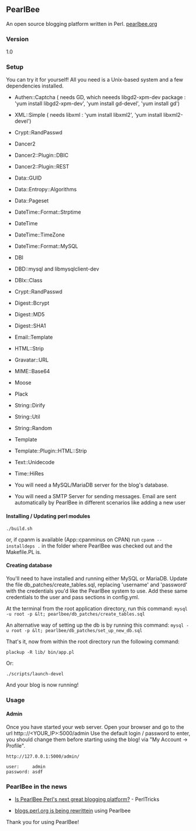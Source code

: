 ## PearlBee
An open source blogging platform written in Perl. [pearlbee.org](http://pearlbee.org/)
### Version
1.0

### Setup
You can try it for yourself! All you need is a Unix-based system and a few dependencies installed.

- Authen::Captcha ( needs GD, which neeeds libgd2-xpm-dev package : 'yum install libgd2-xpm-dev', 'yum install gd-devel', 'yum install gd')
- XML::Simple ( needs libxml : 'yum install libxml2', 'yum install libxml2-devel')
- Crypt::RandPasswd
- Dancer2
- Dancer2::Plugin::DBIC
- Dancer2::Plugin::REST
- Data::GUID
- Data::Entropy::Algorithms
- Data::Pageset
- DateTime::Format::Strptime
- DateTime
- DateTime::TimeZone
- DateTime::Format::MySQL
- DBI
- DBD::mysql and libmysqlclient-dev
- DBIx::Class
- Crypt::RandPasswd
- Digest::Bcrypt
- Digest::MD5
- Digest::SHA1
- Email::Template
- HTML::Strip
- Gravatar::URL
- MIME::Base64
- Moose
- Plack
- String::Dirify
- String::Util
- String::Random
- Template
- Template::Plugin::HTML::Strip
- Text::Unidecode
- Time::HiRes

- You will need a MySQL/MariaDB server for the blog's database.
- You will need a SMTP Server for sending messages. Email are sent automatically by PearlBee in different scenarios like adding a new user

#### Installing / Updating perl modules
`./build.sh`

or, if cpanm is available (App::cpanminus on CPAN)
run 
`cpanm --installdeps .`
in the folder where PearlBee was checked out and the Makefile.PL is.


#### Creating database
You'll need to have installed and running either MySQL or MariaDB. Update the file db_patches/create_tables.sql, replacing 'username' and 'password' with the credentials you'd like the PearlBee system to use. Add these same credentials to the user and pass sections in config.yml.

At the terminal from the root application directory, run this command:
`mysql -u root -p &lt; pearlbee/db_patches/create_tables.sql`

An alternative way of setting up the db is by running this command:
`mysql -u root -p &lt; pearlbee/db_patches/set_up_new_db.sql`


That's it, now from within the root directory run the following command:

`plackup -R lib/ bin/app.pl`

Or:

`./scripts/launch-devel`

And your blog is now running!

### Usage

#### Admin
Once you have started your web server.
Open your browser and go to the url http:://<YOUR_IP>:5000/admin
Use the default login / password to enter, you should change them before starting using the blog!
via "My Account -> Profile".

```
http://127.0.0.1:5000/admin/

user:     admin
password: asdf
```

### PearlBee in the news
- [Is PearlBee Perl's next great blogging platform?](http://perltricks.com/article/69/2014/2/17/Is-PearlBee-Perl-s-next-great-blogging-platform-) - PerlTricks

- [blogs.perl.org](http://blogsperlorg.pearlbee.org/)[ is being rewrittein](http://news.perlfoundation.org/2016/11/public-beta-of-blogsperlorg-re.html) using Pearlbee

Thank you for using PearlBee!
